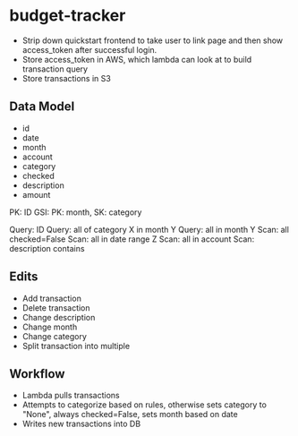 # budget-tracker
- Strip down quickstart frontend to take user to link page and then show access_token after successful login.
- Store access_token in AWS, which lambda can look at to build transaction query
- Store transactions in S3

## Data Model
- id 
- date
- month
- account
- category
- checked
- description
- amount

PK: ID
GSI: PK: month, SK: category

Query: ID
Query: all of category X in month Y
Query: all in month Y
Scan: all checked=False
Scan: all in date range Z
Scan: all in account
Scan: description contains


## Edits
- Add transaction
- Delete transaction
- Change description
- Change month
- Change category
- Split transaction into multiple

## Workflow
- Lambda pulls transactions
- Attempts to categorize based on rules, otherwise sets category to "None", always checked=False, sets month based on date
- Writes new transactions into DB
